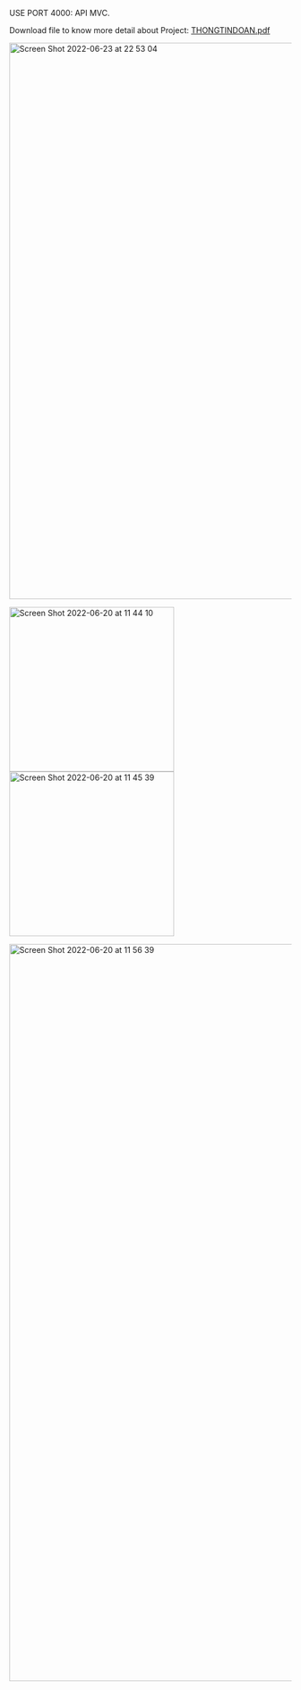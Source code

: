 USE PORT 4000:
API MVC.

Download file to know more detail about Project:
[THONGTINDOAN.pdf](https://github.com/letanprox/FoodApp-API-SERVER/files/8968815/THONGTINDOAN.pdf)



<img width="994" alt="Screen Shot 2022-06-23 at 22 53 04" src="https://user-images.githubusercontent.com/54614140/175341972-f87d341e-9268-40b0-80b6-a254de82878f.png">





<img width="294" alt="Screen Shot 2022-06-20 at 11 44 10" src="https://user-images.githubusercontent.com/54614140/175350306-c8640249-7de7-4c6e-81cd-e24021ea8f1d.png"><img width="294" alt="Screen Shot 2022-06-20 at 11 45 39" src="https://user-images.githubusercontent.com/54614140/175350322-7315b5f9-a0d8-49f7-8ff0-b48b59f392ae.png">





<img width="1317" alt="Screen Shot 2022-06-20 at 11 56 39" src="https://user-images.githubusercontent.com/54614140/175350361-74214dd3-1bc2-4162-adeb-58d80c8f6bf7.png">
